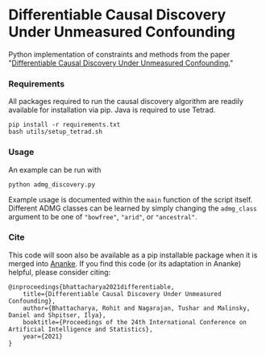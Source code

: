 # Differentiable Causal Discovery Under Unmeasured Confounding

Python implementation of constraints and methods from the paper "[Differentiable Causal Discovery Under Unmeasured Confounding.](https://arxiv.org/pdf/2010.06978.pdf)"

### Requirements

All packages required to run the causal discovery algorithm are readily available for installation via pip. Java is required to use Tetrad.
```
pip install -r requirements.txt
bash utils/setup_tetrad.sh
```

### Usage

An example can be run with
```
python admg_discovery.py
```
Example usage is documented within the `main` function of the script itself. Different ADMG classes can be learned by simply changing the `admg_class` argument to be one of `"bowfree"`, `"arid"`, or `"ancestral"`.

### Cite

This code will soon also be available as a pip installable package when it is merged into [Ananke](https://ananke.readthedocs.io/en/latest/index.html).
If you find this code (or its adaptation in Ananke) helpful, please consider citing:

```
@inproceedings{bhattacharya2021differentiable,
    title={Differentiable Causal Discovery Under Unmeasured Confounding},
    author={Bhattacharya, Rohit and Nagarajan, Tushar and Malinsky, Daniel and Shpitser, Ilya},
    booktitle={Proceedings of the 24th International Conference on Artificial Intelligence and Statistics},
    year={2021}
}
```
